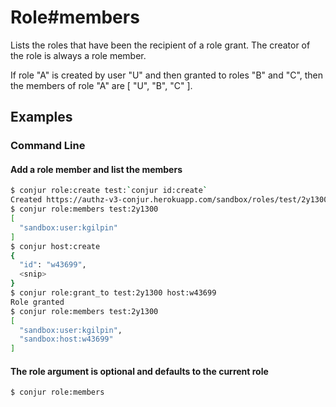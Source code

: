 Role#members
============

Lists the roles that have been the recipient of a role grant. The creator of the role is always a role member.

If role "A" is created by user "U" and then granted to roles "B" and "C", then the members of role "A" are [ "U", "B", "C" ].

Examples
--------

### Command Line

#### Add a role member and list the members

```bash
$ conjur role:create test:`conjur id:create`
Created https://authz-v3-conjur.herokuapp.com/sandbox/roles/test/2y1300
$ conjur role:members test:2y1300
[
  "sandbox:user:kgilpin"
]
$ conjur host:create
{
  "id": "w43699",
  <snip>
}
$ conjur role:grant_to test:2y1300 host:w43699
Role granted
$ conjur role:members test:2y1300
[
  "sandbox:user:kgilpin",
  "sandbox:host:w43699"
]
```

#### The role argument is optional and defaults to the current role

```bash
$ conjur role:members
```